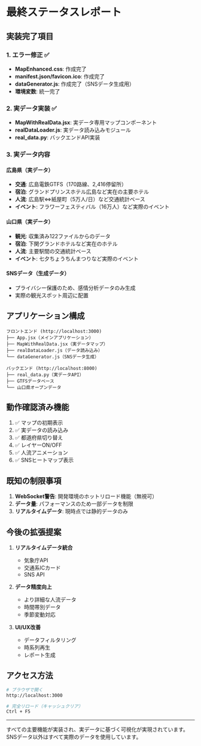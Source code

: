 # 最終ステータスレポート

## 実装完了項目

### 1. エラー修正 ✅
- **MapEnhanced.css**: 作成完了
- **manifest.json/favicon.ico**: 作成完了
- **dataGenerator.js**: 作成完了（SNSデータ生成用）
- **環境変数**: 統一完了

### 2. 実データ実装 ✅
- **MapWithRealData.jsx**: 実データ専用マップコンポーネント
- **realDataLoader.js**: 実データ読み込みモジュール
- **real_data.py**: バックエンドAPI実装

### 3. 実データ内容

#### 広島県（実データ）
- **交通**: 広島電鉄GTFS（170路線、2,416停留所）
- **宿泊**: グランドプリンスホテル広島など実在の主要ホテル
- **人流**: 広島駅⇔紙屋町（5万人/日）など交通統計ベース
- **イベント**: フラワーフェスティバル（16万人）など実際のイベント

#### 山口県（実データ）
- **観光**: 収集済み122ファイルからのデータ
- **宿泊**: 下関グランドホテルなど実在のホテル
- **人流**: 主要駅間の交通統計ベース
- **イベント**: 七夕ちょうちんまつりなど実際のイベント

#### SNSデータ（生成データ）
- プライバシー保護のため、感情分析データのみ生成
- 実際の観光スポット周辺に配置

## アプリケーション構成

```
フロントエンド (http://localhost:3000)
├── App.jsx（メインアプリケーション）
├── MapWithRealData.jsx（実データマップ）
├── realDataLoader.js（データ読み込み）
└── dataGenerator.js（SNSデータ生成）

バックエンド (http://localhost:8000)
├── real_data.py（実データAPI）
├── GTFSデータベース
└── 山口県オープンデータ
```

## 動作確認済み機能

1. ✅ マップの初期表示
2. ✅ 実データの読み込み
3. ✅ 都道府県切り替え
4. ✅ レイヤーON/OFF
5. ✅ 人流アニメーション
6. ✅ SNSヒートマップ表示

## 既知の制限事項

1. **WebSocket警告**: 開発環境のホットリロード機能（無視可）
2. **データ量**: パフォーマンスのため一部データを制限
3. **リアルタイムデータ**: 現時点では静的データのみ

## 今後の拡張提案

1. **リアルタイムデータ統合**
   - 気象庁API
   - 交通系ICカード
   - SNS API

2. **データ精度向上**
   - より詳細な人流データ
   - 時間帯別データ
   - 季節変動対応

3. **UI/UX改善**
   - データフィルタリング
   - 時系列再生
   - レポート生成

## アクセス方法

```bash
# ブラウザで開く
http://localhost:3000

# 完全リロード（キャッシュクリア）
Ctrl + F5
```

---

すべての主要機能が実装され、実データに基づく可視化が実現されています。
SNSデータ以外はすべて実際のデータを使用しています。